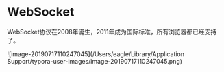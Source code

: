 # WebSocket

WebSocket协议在2008年诞生，2011年成为国际标准，所有浏览器都已经支持了。

![image-20190717110247045](/Users/eagle/Library/Application Support/typora-user-images/image-20190717110247045.png)
